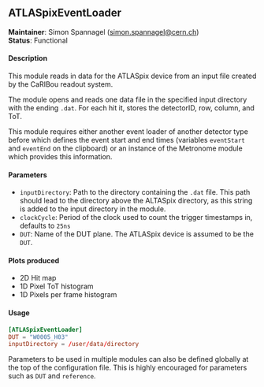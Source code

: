 ## ATLASpixEventLoader
**Maintainer**: Simon Spannagel (<simon.spannagel@cern.ch>)  
**Status**: Functional

#### Description
This module reads in data for the ATLASpix device from an input file created by the CaRIBou readout system.

The module opens and reads one data file in the specified input directory with the ending `.dat`. For each hit it, stores the detectorID, row, column, and ToT.

This module requires either another event loader of another detector type before which defines the event start and end times (variables `eventStart` and `eventEnd` on the clipboard) or an instance of the Metronome module which provides this information.

#### Parameters
* `inputDirectory`: Path to the directory containing the `.dat` file. This path should lead to the directory above the ALTASpix directory, as this string is added to the input directory in the module.
* `clockCycle`: Period of the clock used to count the trigger timestamps in, defaults to `25ns`
* `DUT`: Name of the DUT plane. The ATLASpix device is assumed to be the `DUT`.

#### Plots produced
* 2D Hit map
* 1D Pixel ToT histogram
* 1D Pixels per frame histogram

#### Usage
```toml
[ATLASpixEventLoader]
DUT = "W0005_H03"
inputDirectory = /user/data/directory
```
Parameters to be used in multiple modules can also be defined globally at the top of the configuration file. This is highly encouraged for parameters such as `DUT` and `reference`.
